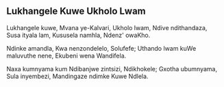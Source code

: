 ## Lukhangele Kuwe Ukholo Lwam

Lukhangele kuwe, Mvana ye-Kalvari, Ukholo lwam,
Ndive ndithandaza, Susa ityala lam,
Kususela namhla, Ndenz' owaKho.

Ndinke amandla, Kwa nenzondelelo, Solufefe;
Uthando lwam kuWe maluvuthe nene,
Ekubeni wena Wandifela.

Naxa kumnyama kum Ndibanjwe zintsizi, Ndikhokele;
Gxotha ubumnyama, Sula inyembezi,
Mandingaze ndimke Kuwe Ndlela.

